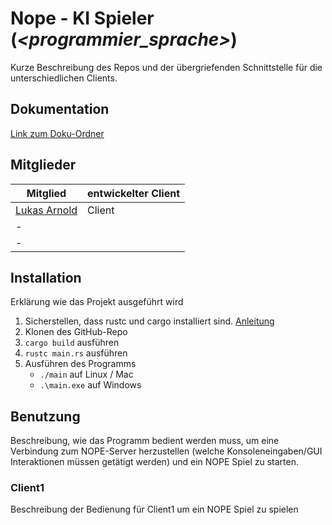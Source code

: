 # Nope - KI Spieler (_<programmier_sprache>_)

Kurze Beschreibung des Repos und der übergriefenden Schnittstelle für die unterschiedlichen Clients.


## Dokumentation
[Link zum Doku-Ordner](https://github.com/Nope-Cardgame/Repo-Template/Doku-Ordner)


## Mitglieder
Mitglied | entwickelter Client | 
--- | --- |
[Lukas Arnold](https://github.com/JudiTeller) | Client
 - | 
 - | 


## Installation

Erklärung wie das Projekt ausgeführt wird

1. Sicherstellen, dass rustc und cargo installiert sind. [Anleitung](https://www.rust-lang.org/tools/install)
2. Klonen des GitHub-Repo
3. `cargo build` ausführen
4. `rustc main.rs` ausführen 
5. Ausführen des Programms
   - `./main` auf Linux / Mac
   - `.\main.exe` auf Windows


## Benutzung
<!--- TODO --->
Beschreibung, wie das Programm bedient werden muss, um eine Verbindung zum NOPE-Server herzustellen (welche Konsoleneingaben/GUI Interaktionen müssen getätigt werden) und ein NOPE Spiel zu starten.

### Client1
Beschreibung der Bedienung für Client1 um ein NOPE Spiel zu spielen
